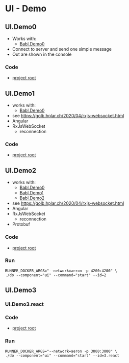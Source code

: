 # UI - Demo

## UI.Demo0
- Works with:
    - [Babl.Demo0](../babl/README.md#Babl.Demo0)
- Connect to server and send one simple message
- Out are shown in the console
### Code
- [project root](./demo0)

## UI.Demo1
- works with:
  - [Babl.Demo0](../babl/README.md#Babl.Demo0)
- see https://golb.hplar.ch/2020/04/rxjs-websocket.html
- Angular
- RxJsWebSocket
    - reconnection
### Code
- [project root](./demo1)

## UI.Demo2
- works with:
  - [Babl.Demo0](../babl/README.md#Babl.Demo0)
  - [Babl.Demo1](../babl/README.md#Babl.Demo1)
  - [Babl.Demo2](../babl/README.md#Babl.Demo2)
- see https://golb.hplar.ch/2020/04/rxjs-websocket.html
- Angular
- RxJsWebSocket
    - reconnection
- Protobuf
### Code
- [project root](./demo2)
### Run
```shell
RUNNER_DOCKER_ARGS="--network=aeron -p 4200:4200" \
./do --component="ui" --command="start" --id=2
```

## UI.Demo3
### UI.Demo3.react
### Code
- [project root](./demo3.react)
### Run
```shell
RUNNER_DOCKER_ARGS="--network=aeron -p 3000:3000" \
./do --component="ui" --command="start" --id=3.react
```
